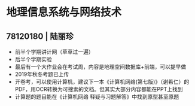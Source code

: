 # 地理信息系统与网络技术  
## 78120180 | 陆丽珍  
- 前半个学期讲计网（草草过一遍）
- 后半个学期实验
- 最后有一个大作业会在考试周，内容是地理空间数据库+前端，可以提早做
- 2019年秋冬考题已上传
- 开卷考，可以使用计算机，建议下一本《计算机网络(第七版)》（谢希仁）的PDF，用OCR转换为可搜索的文档。但其实大部分内容都能在PPT上找到  
- 计算题的题目能在《计算机网络 释疑与习题解答》中找到原型甚至原题  
